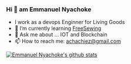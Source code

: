 ### Hi 👋 am Emmanuel Nyachoke

- I work as a devops Enginner for Living Goods
- 🌱 I’m currently learning  [FreeSewing](/freesewing)
- 💬 Ask me about ... IOT and Blockchain
- 📫 How to reach me: achachiez@gmail.com


[![Emmanuel Nyachoke's github stats](https://github-readme-stats.vercel.app/api?username=enyachoke&count_private=true)](https://github.com/anuraghazra/github-readme-stats)
